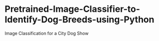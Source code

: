 # Pretrained-Image-Classifier-to-Identify-Dog-Breeds-using-Python
Image Classification for a City Dog Show
